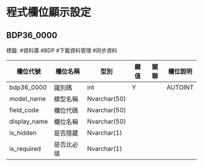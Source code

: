 # 程式欄位顯示設定
## BDP36_0000 
標籤: #資料庫 #BDP #下載資料管理 #同步資料


| 欄位代號          | 欄位名稱  | 型別           | 鍵值 | 關聯 | 欄位說明    |
| ------------- | ----- | ------------ | -- | -- | ------- |
| bdp36\_0000   | 識別碼   | int          | Y  |    | AUTOINT |
| model\_name   | 模型名稱  | Nvarchar(50) |    |    |         |
| field\_code   | 欄位代碼  | Nvarchar(50) |    |    |         |
| display\_name | 欄位名稱  | Nvarchar(50) |    |    |         |
| is\_hidden    | 是否隱藏  | Nvarchar(1)  |    |    |         |
| is\_required  | 是否比必填 | Nvarchar(1)  |    |    |         |
